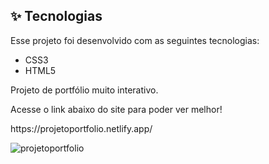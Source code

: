 ## ✨ Tecnologias

Esse projeto foi desenvolvido com as seguintes tecnologias:

- CSS3
- HTML5
<p>Projeto de portfólio muito interativo.</p>
<p>Acesse o link abaixo do site para poder ver melhor!</p>
<p>https://projetoportfolio.netlify.app/</p>



![projetoportfolio](https://user-images.githubusercontent.com/67985114/170125396-ccea785e-493c-4503-a22d-45b02124ac84.png)
